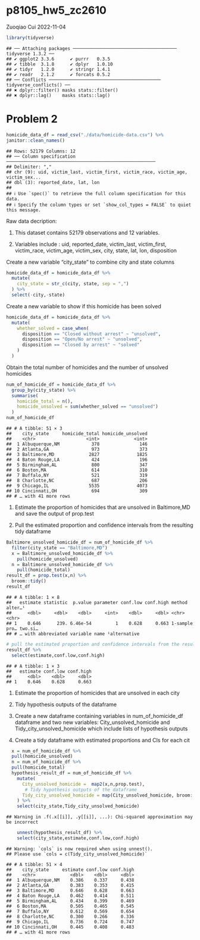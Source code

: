p8105_hw5_zc2610
================
Zuoqiao Cui
2022-11-04

``` r
library(tidyverse)
```

    ## ── Attaching packages ─────────────────────────────────────── tidyverse 1.3.2 ──
    ## ✔ ggplot2 3.3.6      ✔ purrr   0.3.5 
    ## ✔ tibble  3.1.8      ✔ dplyr   1.0.10
    ## ✔ tidyr   1.2.0      ✔ stringr 1.4.1 
    ## ✔ readr   2.1.2      ✔ forcats 0.5.2 
    ## ── Conflicts ────────────────────────────────────────── tidyverse_conflicts() ──
    ## ✖ dplyr::filter() masks stats::filter()
    ## ✖ dplyr::lag()    masks stats::lag()

# Problem 2

``` r
homicide_data_df = read_csv("./data/homicide-data.csv") %>% 
janitor::clean_names()
```

    ## Rows: 52179 Columns: 12
    ## ── Column specification ────────────────────────────────────────────────────────
    ## Delimiter: ","
    ## chr (9): uid, victim_last, victim_first, victim_race, victim_age, victim_sex...
    ## dbl (3): reported_date, lat, lon
    ## 
    ## ℹ Use `spec()` to retrieve the full column specification for this data.
    ## ℹ Specify the column types or set `show_col_types = FALSE` to quiet this message.

Raw data decription:

1.  This dataset contains 52179 observations and 12 variables.

2.  Variables include : uid, reported_date, victim_last, victim_first,
    victim_race, victim_age, victim_sex, city, state, lat, lon,
    disposition

Create a new variable “city_state” to combine city and state columns

``` r
homicide_data_df = homicide_data_df %>% 
  mutate(
    city_state = str_c(city, state, sep = ",")
  ) %>% 
  select(-city,-state)
```

Create a new variable to show if this homicide has been solved

``` r
homicide_data_df = homicide_data_df %>% 
  mutate(
    whether_solved = case_when(
      disposition == "Closed without arrest" ~ "unsolved",
      disposition == "Open/No arrest" ~ "unsolved",
      disposition == "Closed by arrest" ~ "solved"
    )
  )
```

Obtain the total number of homicides and the number of unsolved
homicides

``` r
num_of_homicide_df = homicide_data_df %>% 
  group_by(city_state) %>% 
  summarise(
    homicide_total = n(),
    homicide_unsolved = sum(whether_solved == "unsolved")
  ) 
num_of_homicide_df
```

    ## # A tibble: 51 × 3
    ##    city_state     homicide_total homicide_unsolved
    ##    <chr>                   <int>             <int>
    ##  1 Albuquerque,NM            378               146
    ##  2 Atlanta,GA                973               373
    ##  3 Baltimore,MD             2827              1825
    ##  4 Baton Rouge,LA            424               196
    ##  5 Birmingham,AL             800               347
    ##  6 Boston,MA                 614               310
    ##  7 Buffalo,NY                521               319
    ##  8 Charlotte,NC              687               206
    ##  9 Chicago,IL               5535              4073
    ## 10 Cincinnati,OH             694               309
    ## # … with 41 more rows

1.  Estimate the proportion of homicides that are unsolved in
    Baltimore,MD and save the output of prop.test

2.  Pull the estimated proportion and confidence intervals from the
    resulting tidy dataframe

``` r
Baltimore_unsolved_homicide_df = num_of_homicide_df %>% 
  filter(city_state == "Baltimore,MD")
  x = Baltimore_unsolved_homicide_df %>%
    pull(homicide_unsolved)  
  n = Baltimore_unsolved_homicide_df %>%
    pull(homicide_total)
result_df = prop.test(x,n) %>% 
  broom::tidy()
result_df
```

    ## # A tibble: 1 × 8
    ##   estimate statistic  p.value parameter conf.low conf.high method        alter…¹
    ##      <dbl>     <dbl>    <dbl>     <int>    <dbl>     <dbl> <chr>         <chr>  
    ## 1    0.646      239. 6.46e-54         1    0.628     0.663 1-sample pro… two.si…
    ## # … with abbreviated variable name ¹​alternative

``` r
# pull the estimated proportion and confidence intervals from the resulting tidy dataframe.
result_df %>% 
  select(estimate,conf.low,conf.high)
```

    ## # A tibble: 1 × 3
    ##   estimate conf.low conf.high
    ##      <dbl>    <dbl>     <dbl>
    ## 1    0.646    0.628     0.663

1.  Estimate the proportion of homicides that are unsolved in each city

2.  Tidy hypothesis outputs of the dataframe

3.  Create a new dataframe containing variables in num_of_homicide_df
    dataframe and two new variables: City_unsolved_homicide and
    Tidy_city_unsolved_homicide which include lists of hypothesis
    outputs

4.  Create a tidy dataframe with estimated proportions and CIs for each
    cit

``` r
  x = num_of_homicide_df %>%
  pull(homicide_unsolved) 
  n = num_of_homicide_df %>% 
  pull(homicide_total) 
  hypothesis_result_df = num_of_homicide_df %>% 
    mutate(
      City_unsolved_homicide =  map2(x,n,prop.test),
       # Tidy hypothesis outputs of the dataframe
      Tidy_city_unsolved_homicide = map(City_unsolved_homicide, broom::tidy)
    ) %>% 
    select(city_state,Tidy_city_unsolved_homicide)
```

    ## Warning in .f(.x[[i]], .y[[i]], ...): Chi-squared approximation may be incorrect

``` r
    unnest(hypothesis_result_df) %>% 
    select(city_state,estimate,conf.low,conf.high)
```

    ## Warning: `cols` is now required when using unnest().
    ## Please use `cols = c(Tidy_city_unsolved_homicide)`

    ## # A tibble: 51 × 4
    ##    city_state     estimate conf.low conf.high
    ##    <chr>             <dbl>    <dbl>     <dbl>
    ##  1 Albuquerque,NM    0.386    0.337     0.438
    ##  2 Atlanta,GA        0.383    0.353     0.415
    ##  3 Baltimore,MD      0.646    0.628     0.663
    ##  4 Baton Rouge,LA    0.462    0.414     0.511
    ##  5 Birmingham,AL     0.434    0.399     0.469
    ##  6 Boston,MA         0.505    0.465     0.545
    ##  7 Buffalo,NY        0.612    0.569     0.654
    ##  8 Charlotte,NC      0.300    0.266     0.336
    ##  9 Chicago,IL        0.736    0.724     0.747
    ## 10 Cincinnati,OH     0.445    0.408     0.483
    ## # … with 41 more rows
